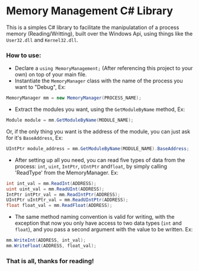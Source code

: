 # Memory Management C# Library
This is a simples C# library to facilitate the manipulatation of a process memory (Reading/Writting), built over the Windows Api, using things like the `User32.dll` and `Kernel32.dll`.

### How to use:
- Declare a `using MemoryManagement;` (After referencing this project to your own) on top of your main file.
- Instantiate the `MemoryManager` class with the name of the process you want to "Debug", Ex: 
```cs
MemoryManager mm = new MemoryManager(PROCESS_NAME);
```
- Extract the modules you want, using the `GetModuleByName` method, Ex:
```cs
Module module = mm.GetModuleByName(MODULE_NAME);
```
Or, if the only thing you want is the address of the module, you can just ask for it's `BaseAddress`, Ex:
```cs
UIntPtr module_address = mm.GetModuleByName(MODULE_NAME).BaseAddress;
```
- After setting up all you need, you can read five types of data from the process: `int`, `uint`, `IntPtr`, `UIntPtr` and`float`, by simply calling 'ReadType' from the MemoryManager. Ex:
```cs
int int_val = mm.ReadInt(ADDRESS);
uint uint_val = mm.ReadUInt(ADDRESS);
IntPtr intPtr_val = mm.ReadIntPtr(ADDRESS);
UIntPtr uIntPtr_val = mm.ReadUIntPtr(ADDRESS);
float float_val = mm.ReadFloat(ADDRESS);
```
- The same method naming convention is valid for writing, with the exception that now you only have access to two data types (`int` and `float`), and you pass a second argument with the value to be written. Ex:
```cs
mm.WriteInt(ADDRESS, int_val);
mm.WriteFloat(ADDRESS, float_val);
```

### That is all, thanks for reading!

